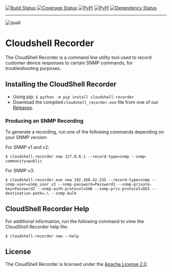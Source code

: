 [![Build Status](https://travis-ci.org/QualiSystems/cloudshell-recorder.svg?branch=dev)](https://travis-ci.org/QualiSystems/cloudshell-recorder) [![Coverage Status](https://coveralls.io/repos/github/QualiSystems/cloudshell-recorder/badge.svg?branch=dev)](https://coveralls.io/github/QualiSystems/cloudshell-recorder?branch=dev) 
[![PyPI](https://img.shields.io/pypi/pyversions/cloudshell-recorder.svg?maxAge=2592000)]() [![PyPI](https://img.shields.io/pypi/v/cloudshell-recorder.svg?maxAge=2592000)]()
[![Dependency Status](https://dependencyci.com/github/QualiSystems/cloudshell-recorder/badge)](https://dependencyci.com/github/QualiSystems/cloudshell-recorder)

---

![quali](https://github.com/QualiSystems/shellfoundry/blob/master/quali.png)

# Cloudshell Recorder

The CloudShell Recorder is a command line utility tool used to record customer device responses to certain SNMP commands, for troubleshooting purposes. 

## Installing the CloudShell Recorder
- Using pip: ```$ python -m pip install cloudshell-recorder```
- Download the compiled ```cloudshell_recorder.exe``` file from one of our [Releases](https://github.com/QualiSystems/cloudshell-recorder/releases).

### Producing an SNMP Recording
To generate a recording, run one of the following commands depending on your SNMP version:

For SNMP v1 and v2:
```
$ cloudshell-recorder new 127.0.0.1 --record-type=snmp --snmp-community=public
```
For SNMP v3:
```
$ cloudshell-recorder.exe new 192.168.42.235 --record-type=snmp --snmp-user=snmp_user_v3 --snmp-password=Password1 --snmp-private-key=Password2 --snmp-auth-protocol=SHA --snmp-priv-protocol=DES --destination-path=.\ --snmp-bulk
```
## CloudShell Recorder Help 

For additional information, run the following command to view the CloudShell Recorder help file: 
```
$ cloudshell-recorder new --help
```

## License
The CloudShell Recorder is licensed under the [Apache License 2.0](https://github.com/QualiSystems/cloudshell-recorder/blob/dev/LICENSE).
